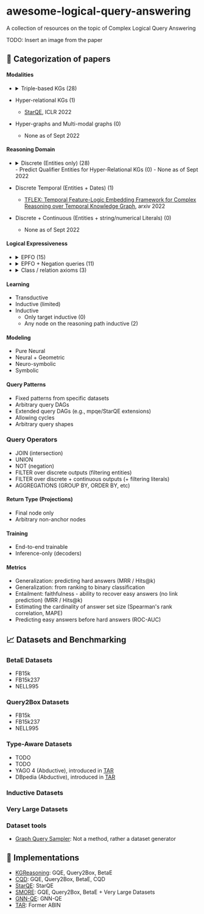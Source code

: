 # awesome-logical-query-answering
A collection of resources on the topic of Complex Logical Query Answering

TODO: Insert an image from the paper


## :scroll: Categorization of papers

#### Modalities


- <details>
    <summary>Triple-based KGs (28)</summary>

    1. [GQE](https://proceedings.neurips.cc/paper/2018/file/ef50c335cca9f340bde656363ebd02fd-Paper.pdf), NeurIPS 2018  
    2. [GQE+hashing](https://ieeexplore.ieee.org/abstract/document/8970688/?casa_token=gLHFmr7V2ekAAAAA:wwDbUufdkwHTQo68pansuhJsJ2XQAF0P21_mQSu75KVRUkgqARmXBs_VEmFOkFgz_Lq-FXP8OA), ICDM 2019  
    3. [Query2Box](https://openreview.net/pdf?id=BJgr4kSFDS), ICLR 2020  
    4. [BetaE](https://proceedings.neurips.cc/paper/2020/file/e43739bba7cdb577e9e3e4e42447f5a5-Paper.pdf), NeurIPS 2020
    5. [EmQL](https://proceedings.neurips.cc/paper/2020/hash/fe74074593f21197b7b7be3c08678616-Abstract.html), NeurIPS 2020
    6. [MPQE](https://grlplus.github.io/papers/26.pdf), ICML 2020 Workshop
    7. [Regex Queries over Incomplete Knowledge Bases](https://arxiv.org/abs/2005.00480), AKBC 2021
    8. [BiQE](https://ojs.aaai.org/index.php/AAAI/article/view/16630), AAAI 2021
    9. [Knowledge Sheaves: A Sheaf-Theoretic Framework for Knowledge Graph Embedding](https://arxiv.org/pdf/2110.03789.pdf), arxiv 2021
    10. [CQD](https://openreview.net/forum?id=Mos9F9kDwkz), ICLR 2021
    11. [HypE](https://dl.acm.org/doi/abs/10.1145/3442381.3449974?casa_token=tQx20rBUtMwAAAAA:GRqp4JBze6ybzZzeSdCc9cNGlqN0wkAP0BVBPctAgtUVviVSoNiUQcNxBbEuGVGZxnCzJyLqfMmiYg), WWW 2021
    12. [NewLook](http://tonghanghang.org/pdfs/kdd21_newlook.pdf), KDD 2021
    13. [ConE](https://proceedings.neurips.cc/paper/2021/hash/a0160709701140704575d499c997b6ca-Abstract.html), NeurIPS 2021
    14. [PERM](https://proceedings.neurips.cc/paper/2021/hash/c4d2ce3f3ebb5393a77c33c0cd95dc93-Abstract.html), NeurIPS 2021
    15. [Neural-symbolic Approach for Ontology-mediated Query Answering](https://arxiv.org/pdf/2106.14052.pdf), arxiv 2021
    16. [LogicE](https://arxiv.org/pdf/2103.00418.pdf), arxiv 2021
    17. [MLPMix](https://openreview.net/forum?id=tgcAoUVHRIB), ICLR 2022
    18. [FuzzQE](https://ojs.aaai.org/index.php/AAAI/article/view/20310), AAAI 2022
    19. [GNN-QE](https://arxiv.org/abs/2205.10128), ICML 2022
    20. [CBR-SUBG](https://proceedings.mlr.press/v162/das22a.html), ICML 2022
    21. [SMORE](https://arxiv.org/abs/2110.14890), KDD 2022
    22. [kgTransformer](https://keg.cs.tsinghua.edu.cn/jietang/publications/KDD22-Liu-et-al-KG-Transformer.pdf), KDD 2022
    23. [LinE](https://dl.acm.org/doi/pdf/10.1145/3534678.3539338?casa_token=_jPlNJj2TlYAAAAA:pKAA42_lrZ2JIHc1YZV0fchIlRiIcqCy8oCBL2UU3Gm84MOeTSYLfQn31DKtXBbU2yqzC7LUsYvREBw), KDD 2022
    24. [Query2Particles](https://arxiv.org/abs/2204.12847), NAACL 2022
    25. [Joint Abductive and Inductive Neural Logical Reasoning](https://arxiv.org/abs/2205.14591), arxiv 2022
    26. [Type-aware embeddings for multi-hop reasoning over knowledge graphs](https://arxiv.org/abs/2205.00782), arxiv 2022
    27. [FLEX: Feature-Logic Embedding Framework for CompleX Knowledge Graph Reasoning](https://arxiv.org/abs/2205.11039), arxiv 2022
    28. [TFLEX: Temporal Feature-Logic Embedding Framework for Complex Reasoning over Temporal Knowledge Graph](https://arxiv.org/pdf/2205.14307.pdf), arxiv 2022

  </details> 
- Hyper-relational KGs (1)
  - [StarQE](https://arxiv.org/abs/2106.08166), ICLR 2022
- Hyper-graphs and Multi-modal graphs (0)
  - None as of Sept 2022

#### Reasoning Domain


- <details>
    <summary>Discrete (Entities only) (28) </summary>

    - [GQE](https://proceedings.neurips.cc/paper/2018/file/ef50c335cca9f340bde656363ebd02fd-Paper.pdf), NeurIPS 2018  
    - [GQE+hashing](https://ieeexplore.ieee.org/abstract/document/8970688/?casa_token=gLHFmr7V2ekAAAAA:wwDbUufdkwHTQo68pansuhJsJ2XQAF0P21_mQSu75KVRUkgqARmXBs_VEmFOkFgz_Lq-FXP8OA), ICDM 2019  
    - [Query2Box](https://openreview.net/pdf?id=BJgr4kSFDS), ICLR 2020  
    - [BetaE](https://proceedings.neurips.cc/paper/2020/file/e43739bba7cdb577e9e3e4e42447f5a5-Paper.pdf), NeurIPS 2020
    - [EmQL](https://proceedings.neurips.cc/paper/2020/hash/fe74074593f21197b7b7be3c08678616-Abstract.html), NeurIPS 2020
    - [MPQE](https://grlplus.github.io/papers/26.pdf), ICML 2020 Workshop
    - [Regex Queries over Incomplete Knowledge Bases](https://arxiv.org/abs/2005.00480), AKBC 2021
    - [BiQE](https://ojs.aaai.org/index.php/AAAI/article/view/16630), AAAI 2021
    - [Knowledge Sheaves: A Sheaf-Theoretic Framework for Knowledge Graph Embedding](https://arxiv.org/pdf/2110.03789.pdf), arxiv 2021
    - [CQD](https://openreview.net/forum?id=Mos9F9kDwkz), ICLR 2021
    - [HypE](https://dl.acm.org/doi/abs/10.1145/3442381.3449974?casa_token=tQx20rBUtMwAAAAA:GRqp4JBze6ybzZzeSdCc9cNGlqN0wkAP0BVBPctAgtUVviVSoNiUQcNxBbEuGVGZxnCzJyLqfMmiYg), WWW 2021
    - [NewLook](http://tonghanghang.org/pdfs/kdd21_newlook.pdf), KDD 2021
    - [ConE](https://proceedings.neurips.cc/paper/2021/hash/a0160709701140704575d499c997b6ca-Abstract.html), NeurIPS 2021
    - [PERM](https://proceedings.neurips.cc/paper/2021/hash/c4d2ce3f3ebb5393a77c33c0cd95dc93-Abstract.html), NeurIPS 2021
    - [Neural-symbolic Approach for Ontology-mediated Query Answering](https://arxiv.org/pdf/2106.14052.pdf), arxiv 2021
    - [LogicE](https://arxiv.org/pdf/2103.00418.pdf), arxiv 2021
    - [MLPMix](https://openreview.net/forum?id=tgcAoUVHRIB), ICLR 2022
    - [StarQE](https://arxiv.org/abs/2106.08166), ICLR 2022
    - [FuzzQE](https://ojs.aaai.org/index.php/AAAI/article/view/20310), AAAI 2022
    - [GNN-QE](https://arxiv.org/abs/2205.10128), ICML 2022
    - [CBR-SUBG](https://proceedings.mlr.press/v162/das22a.html), ICML 2022
    - [SMORE](https://arxiv.org/abs/2110.14890), KDD 2022
    - [kgTransformer](https://keg.cs.tsinghua.edu.cn/jietang/publications/KDD22-Liu-et-al-KG-Transformer.pdf), KDD 2022
    - [LinE](https://dl.acm.org/doi/pdf/10.1145/3534678.3539338?casa_token=_jPlNJj2TlYAAAAA:pKAA42_lrZ2JIHc1YZV0fchIlRiIcqCy8oCBL2UU3Gm84MOeTSYLfQn31DKtXBbU2yqzC7LUsYvREBw), KDD 2022
    - [Query2Particles](https://arxiv.org/abs/2204.12847), NAACL 2022
    - [Joint Abductive and Inductive Neural Logical Reasoning](https://arxiv.org/abs/2205.14591), arxiv 2022
    - [Type-aware embeddings for multi-hop reasoning over knowledge graphs](https://arxiv.org/abs/2205.00782), arxiv 2022
    - [FLEX: Feature-Logic Embedding Framework for CompleX Knowledge Graph Reasoning](https://arxiv.org/abs/2205.11039), arxiv 2022
  </details>
  - Predict Qualifier Entities for Hyper-Relational KGs (0)
    - None as of Sept 2022
- Discrete Temporal (Entities + Dates) (1)
  - [TFLEX: Temporal Feature-Logic Embedding Framework for Complex Reasoning over Temporal Knowledge Graph](https://arxiv.org/pdf/2205.14307.pdf), arxiv 2022
- Discrete + Continuous (Entities + string/numerical Literals) (0)
  - None as of Sept 2022


#### Logical Expressiveness


- <details>
    <summary>EPFO (15) </summary>

    - [GQE](https://proceedings.neurips.cc/paper/2018/file/ef50c335cca9f340bde656363ebd02fd-Paper.pdf), NeurIPS 2018  
    - [GQE+hashing](https://ieeexplore.ieee.org/abstract/document/8970688/?casa_token=gLHFmr7V2ekAAAAA:wwDbUufdkwHTQo68pansuhJsJ2XQAF0P21_mQSu75KVRUkgqARmXBs_VEmFOkFgz_Lq-FXP8OA), ICDM 2019  
    - [Query2Box](https://openreview.net/pdf?id=BJgr4kSFDS), ICLR 2020  
    - [EmQL](https://proceedings.neurips.cc/paper/2020/hash/fe74074593f21197b7b7be3c08678616-Abstract.html), NeurIPS 2020
    - [MPQE](https://grlplus.github.io/papers/26.pdf), ICML 2020 Workshop
    - [Regex Queries over Incomplete Knowledge Bases](https://arxiv.org/abs/2005.00480), AKBC 2021
    - [BiQE](https://ojs.aaai.org/index.php/AAAI/article/view/16630), AAAI 2021
    - [Knowledge Sheaves: A Sheaf-Theoretic Framework for Knowledge Graph Embedding](https://arxiv.org/pdf/2110.03789.pdf), arxiv 2021
    - [CQD](https://openreview.net/forum?id=Mos9F9kDwkz), ICLR 2021
    - [HypE](https://dl.acm.org/doi/abs/10.1145/3442381.3449974?casa_token=tQx20rBUtMwAAAAA:GRqp4JBze6ybzZzeSdCc9cNGlqN0wkAP0BVBPctAgtUVviVSoNiUQcNxBbEuGVGZxnCzJyLqfMmiYg), WWW 2021
    - [NewLook](http://tonghanghang.org/pdfs/kdd21_newlook.pdf), KDD 2021
    - [StarQE](https://arxiv.org/abs/2106.08166), ICLR 2022
    - [CBR-SUBG](https://proceedings.mlr.press/v162/das22a.html), ICML 2022
    - [SMORE](https://arxiv.org/abs/2110.14890), KDD 2022
    - [kgTransformer](https://keg.cs.tsinghua.edu.cn/jietang/publications/KDD22-Liu-et-al-KG-Transformer.pdf), KDD 2022

  </details>
- <details>
    <summary>EPFO + Negation queries (11) </summary>

    - [BetaE](https://proceedings.neurips.cc/paper/2020/file/e43739bba7cdb577e9e3e4e42447f5a5-Paper.pdf), NeurIPS 2020
    - [ConE](https://proceedings.neurips.cc/paper/2021/hash/a0160709701140704575d499c997b6ca-Abstract.html), NeurIPS 2021
    - [PERM](https://proceedings.neurips.cc/paper/2021/hash/c4d2ce3f3ebb5393a77c33c0cd95dc93-Abstract.html), NeurIPS 2021
    - [LogicE](https://arxiv.org/pdf/2103.00418.pdf), arxiv 2021
    - [MLPMix](https://openreview.net/forum?id=tgcAoUVHRIB), ICLR 2022
    - [FuzzQE](https://ojs.aaai.org/index.php/AAAI/article/view/20310), AAAI 2022
    - [GNN-QE](https://arxiv.org/abs/2205.10128), ICML 2022
    - [LinE](https://dl.acm.org/doi/pdf/10.1145/3534678.3539338?casa_token=_jPlNJj2TlYAAAAA:pKAA42_lrZ2JIHc1YZV0fchIlRiIcqCy8oCBL2UU3Gm84MOeTSYLfQn31DKtXBbU2yqzC7LUsYvREBw), KDD 2022
    - [Query2Particles](https://arxiv.org/abs/2204.12847), NAACL 2022
    - [FLEX: Feature-Logic Embedding Framework for CompleX Knowledge Graph Reasoning](https://arxiv.org/abs/2205.11039), arxiv 2022
    - [TFLEX: Temporal Feature-Logic Embedding Framework for Complex Reasoning over Temporal Knowledge Graph](https://arxiv.org/pdf/2205.14307.pdf), arxiv 2022
  </details>
- <details>
    <summary>Class / relation axioms (3) </summary>

    - [Neural-symbolic Approach for Ontology-mediated Query Answering](https://arxiv.org/pdf/2106.14052.pdf), arxiv 2021
    - [Type-aware embeddings for multi-hop reasoning over knowledge graphs](https://arxiv.org/abs/2205.00782), arxiv 2022
    - [Joint Abductive and Inductive Neural Logical Reasoning](https://arxiv.org/abs/2205.14591), arxiv 2022
  </details>


#### Learning

- Transductive
- Inductive (limited)
- Inductive
    - Only target inductive (0)
    - Any node on the reasoning path inductive (2)

#### Modeling

- Pure Neural
- Neural + Geometric
- Neuro-symbolic
- Symbolic

#### Query Patterns

- Fixed patterns from specific datasets
- Arbitrary query DAGs
- Extended query DAGs (e.g., mpqe/StarQE extensions)
- Allowing cycles
- Arbitrary query shapes

### Query Operators

- JOIN (intersection)
- UNION 
- NOT (negation)
- FILTER over discrete outputs (filtering entities)
- FILTER over discrete + continuous outputs (+ filtering literals)
- AGGREGATIONS (GROUP BY, ORDER BY, etc)

#### Return Type (Projections)

- Final node only
- Arbitrary non-anchor nodes

#### Training

- End-to-end trainable
- Inference-only (decoders)

#### Metrics

- Generalization: predicting hard answers (MRR / Hits@k)
- Generalization: from ranking to binary classification
- Entailment: faithfulness - ability to recover easy answers (no link prediction) (MRR / Hits@k)
- Estimating the cardinality of answer set size (Spearman's rank correlation, MAPE)
- Predicting easy answers before hard answers (ROC-AUC)


## 📈 Datasets and Benchmarking

### BetaE Datasets

- FB15k
- FB15k237
- NELL995

### Query2Box Datasets

- FB15k
- FB15k237
- NELL995

### Type-Aware Datasets

- TODO
- TODO
- YAGO 4 (Abductive), introduced in [TAR](https://github.com/lilv98/TAR)
- DBpedia (Abductive), introduced in [TAR](https://github.com/lilv98/TAR)

### Inductive Datasets

### Very Large Datasets

### Dataset tools

- [Graph Query Sampler](https://github.com/miselico/graph_query_sampler): Not a method, rather a dataset generator


## :wrench: Implementations

- [KGReasoning](https://github.com/snap-stanford/KGReasoning): GQE, Query2Box, BetaE
- [CQD](https://github.com/pminervini/KGReasoning): GQE, Query2Box, BetaE, CQD
- [StarQE](https://github.com/DimitrisAlivas/StarQE): StarQE
- [SMORE](https://github.com/google-research/smore): GQE, Query2Box, BetaE + Very Large Datasets
- [GNN-QE](https://github.com/DeepGraphLearning/GNN-QE): GNN-QE
- [TAR](https://github.com/lilv98/TAR): Former ABIN


